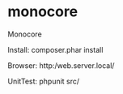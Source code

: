 # monocore
Monocore

Install: 
composer.phar install

Browser: 
http:/web.server.local/

UnitTest:
phpunit src/
